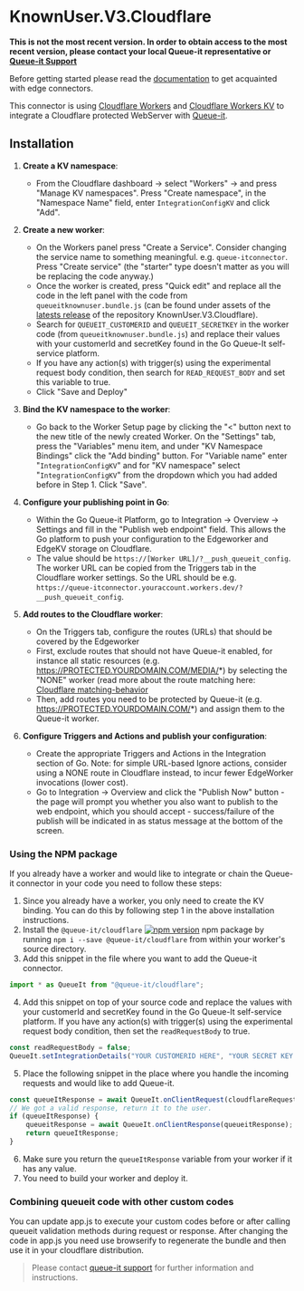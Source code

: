 # KnownUser.V3.Cloudflare

**This is not the most recent version. In order to obtain access to the most recent version, please contact your local Queue-it representative or [Queue-it Support](https://support.queue-it.com/hc/en-us)**

Before getting started please read the [documentation](https://github.com/queueit/Documentation/tree/main/edge-connectors) to get acquainted with edge connectors.

This connector is using [Cloudflare Workers](https://developers.cloudflare.com/workers/)
and [Cloudflare Workers KV](https://developers.cloudflare.com/workers/kv/) to integrate a Cloudflare protected WebServer
with [Queue-it](https://queue-it.com/).

## Installation

1. **Create a KV namespace**:
   * From the  Cloudflare dashboard -> select "Workers" -> and press "Manage KV namespaces".  Press "Create namespace", in the "Namespace Name" field, enter `IntegrationConfigKV` and click "Add".
2. **Create a new worker**:
   * On the Workers panel press "Create a Service". Consider changing the service name to something meaningful. e.g. `queue-itconnector`. Press "Create service" (the "starter" type doesn't matter as you will be replacing the code anyway.)
   * Once the worker is created, press "Quick edit" and replace all the code in the left panel with the code from `queueitknownuser.bundle.js` (can be found under assets of the [latests release](https://github.com/queueit/KnownUser.V3.Cloudflare/releases/latest) of the repository KnownUser.V3.Cloudflare).
   * Search for `QUEUEIT_CUSTOMERID` and `QUEUEIT_SECRETKEY` in the worker code (from `queueitknownuser.bundle.js`) and replace their values with
   your customerId and secretKey found in the Go Queue-It self-service platform.
   * If you have any action(s) with trigger(s) using the experimental request body condition, then search
   for `READ_REQUEST_BODY` and set this variable to true.
   * Click "Save and Deploy"
3. **Bind the KV namespace to the worker**:
   * Go back to the Worker Setup page by clicking the "<" button next to the new title of the newly created Worker. On the "Settings" tab, press the "Variables" menu item, and under "KV Namespace Bindings" click the "Add binding" button. For "Variable
   name" enter "`IntegrationConfigKV`" and for "KV namespace" select "`IntegrationConfigKV`" from the dropdown which you
   had added before in Step 1. Click "Save".
4. **Configure your publishing point in Go**:
   * Within the Go Queue-it Platform, go to Integration -> Overview -> Settings and fill in the "Publish web endpoint" field. This allows the Go platform to push your configuration to the Edgeworker and EdgeKV storage on Cloudflare.
   * The value should be `https://[Worker URL]/?__push_queueit_config`. The worker URL can be copied from the Triggers tab in the Cloudflare worker settings. So the URL should be e.g. `https://queue-itconnector.youraccount.workers.dev/?__push_queueit_config`.

5. **Add routes to the Cloudflare worker**:
   * On the Triggers tab, configure the routes (URLs) that should be covered by the Edgeworker
   * First, exclude routes that should not have Queue-it enabled, for instance all static resources (e.g. https://PROTECTED.YOURDOMAIN.COM/MEDIA/*) by selecting
    the "NONE" worker (read more about the route matching
    here: [Cloudflare matching-behavior](https://developers.cloudflare.com/workers/about/routes/#matching-behavior)
   * Then, add routes you need to be protected by Queue-it (e.g. https://PROTECTED.YOURDOMAIN.COM/*) and assign them to the Queue-it worker.

6. **Configure Triggers and Actions and publish your configuration**:
   * Create the appropriate Triggers and Actions in the Integration section of Go. Note: for simple URL-based Ignore actions, consider using a NONE route in Cloudflare instead, to incur fewer EdgeWorker invocations (lower cost).
   * Go to Integration -> Overview and click the "Publish Now" button - the page will prompt you whether you also want to publish to the web endpoint, which you should accept - success/failure of the publish will be indicated in as status message at the bottom of the screen.

### Using the NPM package

If you already have a worker and would like to integrate or chain the Queue-it connector in your code you need to follow these steps:
1. Since you already have a worker, you only need to create the KV binding.
You can do this by following step 1 in the above installation instructions.
2. Install the `@queue-it/cloudflare` [![npm version](https://badge.fury.io/js/@queue-it%2Fcloudflare.svg)](https://badge.fury.io/js/@queue-it%2Fcloudflare) npm package by running `npm i --save @queue-it/cloudflare` from within your worker's source directory.
3. Add this snippet in the file where you want to add the Queue-it connector.
```js
import * as QueueIt from "@queue-it/cloudflare";
```
4. Add this snippet on top of your source code and replace the values
with your customerId and secretKey found in the Go Queue-It self-service platform.
If you have any action(s) with trigger(s) using the experimental request body condition, then set the `readRequestBody` to true.
```js
const readRequestBody = false;
QueueIt.setIntegrationDetails("YOUR CUSTOMERID HERE", "YOUR SECRET KEY HERE", readRequestBody);
```
5. Place the following snippet in the place where you handle the incoming requests and would like to add Queue-it.
```js
const queueItResponse = await QueueIt.onClientRequest(cloudflareRequest);
// We got a valid response, return it to the user.
if (queueItResponse) {
    queueitResponse = await QueueIt.onClientResponse(queueitResponse);
    return queueItResponse;
}
```
6. Make sure you return the `queueItResponse` variable from your worker if it has any value.
7. You need to build your worker and deploy it.

### Combining queueit code with other custom codes

You can update app.js to execute your custom codes before or after calling queueit validation methods during request or
response. After changing the code in app.js you need use browserify to regenerate the bundle and then use it in your
cloudflare distribution.

> Please contact [queue-it support](https://support.queue-it.com/hc/en-us) for further information and instructions.

